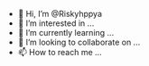 - 👋 Hi, I’m @Riskyhppya
- 👀 I’m interested in ...
- 🌱 I’m currently learning ...
- 💞️ I’m looking to collaborate on ...
- 📫 How to reach me ...

<!---
Riskyhppya/Riskyhppya is a ✨ special ✨ repository because its `README.md` (this file) appears on your GitHub profile.
You can click the Preview link to take a look at your changes.
--->

